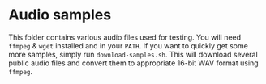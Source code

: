 # Audio samples

This folder contains various audio files used for testing. You will need `ffmpeg` & `wget` installed and in your `PATH`.
If you want to quickly get some more samples, simply run `download-samples.sh`. This will download several public audio files and convert them to appropriate 16-bit WAV format using `ffmpeg`.
